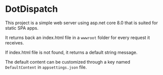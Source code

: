 # DotDispatch
This project is a simple web server using asp.net core 8.0 that is suited for static SPA apps.

It returns back an index.html file in a `wwwroot` folder for every request it receives.

If index.html file is not found, it returns a default string message.

The default content can be customized through a key named `DefaultContent` in `appsettings.json` file.


